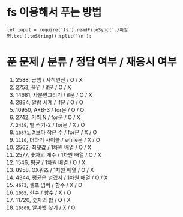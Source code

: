 # fs 이용해서 푸는 방법
`let input = require('fs').readFileSync('./파일명.txt').toString().split('\n');`

# 푼 문제 / 분류 /  정답 여부 / 재응시 여부
1. 2588, 곱셈 / 사칙연산 / O / X
2. 2753, 윤년 / if문 / O / X
3. 14681, 사분면그리기 / if문 / O / X
4. 2884, 알람 시계 / if문 / O / O
5. 10950, A+B-3 / for문 / O / O
6. 2742, 기찍 N / for문 / O / X
7. `2439`, 별 찍기-2 / for문 / X / O
8. `10871`, X보다 작은 수 / for문 / X / O
9. `1110`, 더하기 사이클 / while문 / X / O
10. 2562, 최댓값 / 1차원 배열 / O / X
11. 2577, 숫자의 개수 / 1차원 배열 / O / X
12. 1546, 평균 / 1차원 배열 / O / X
13. 8958, OX퀴즈 / 1차원 배열 / O / X
14. 4344, 평균은 넘겠지 / 1차원 배열 / O / X
15. `4673`, 셀프 넘버 / 함수 / X / O
16. `1065`, 한수 / 함수 / X / O
17. 11720, 숫자의 합 / O / X
18. `10809`, 알파벳 찾기 / X / O